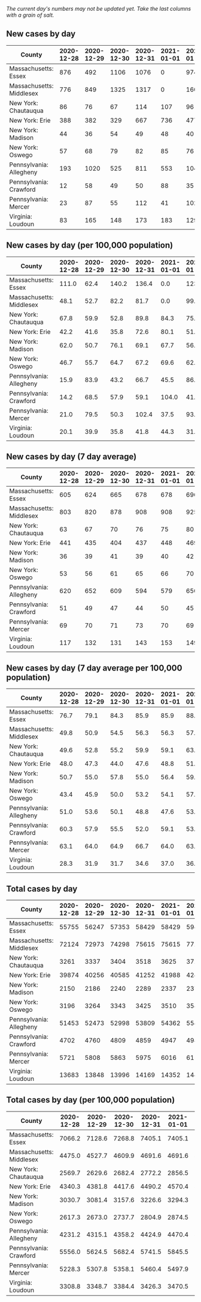 _The current day's numbers may not be updated yet. Take the last columns with a grain of salt._
## New cases by day

| County | 2020-12-28 | 2020-12-29 | 2020-12-30 | 2020-12-31 | 2021-01-01 | 2021-01-02 | 2021-01-03 |
| --- | --- | --- | --- | --- | --- | --- | --- |
| Massachusetts: Essex | 876 | 492 | 1106 | 1076 | 0 | 974 |  |
| Massachusetts: Middlesex | 776 | 849 | 1325 | 1317 | 0 | 1607 |  |
| New York: Chautauqua | 86 | 76 | 67 | 114 | 107 | 96 |  |
| New York: Erie | 388 | 382 | 329 | 667 | 736 | 477 |  |
| New York: Madison | 44 | 36 | 54 | 49 | 48 | 40 |  |
| New York: Oswego | 57 | 68 | 79 | 82 | 85 | 76 |  |
| Pennsylvania: Allegheny | 193 | 1020 | 525 | 811 | 553 | 1048 |  |
| Pennsylvania: Crawford | 12 | 58 | 49 | 50 | 88 | 35 |  |
| Pennsylvania: Mercer | 23 | 87 | 55 | 112 | 41 | 102 |  |
| Virginia: Loudoun | 83 | 165 | 148 | 173 | 183 | 129 |  |

## New cases by day (per 100,000 population)

| County | 2020-12-28 | 2020-12-29 | 2020-12-30 | 2020-12-31 | 2021-01-01 | 2021-01-02 | 2021-01-03 |
| --- | --- | --- | --- | --- | --- | --- | --- |
| Massachusetts: Essex | 111.0 | 62.4 | 140.2 | 136.4 | 0.0 | 123.4 |  |
| Massachusetts: Middlesex | 48.1 | 52.7 | 82.2 | 81.7 | 0.0 | 99.7 |  |
| New York: Chautauqua | 67.8 | 59.9 | 52.8 | 89.8 | 84.3 | 75.6 |  |
| New York: Erie | 42.2 | 41.6 | 35.8 | 72.6 | 80.1 | 51.9 |  |
| New York: Madison | 62.0 | 50.7 | 76.1 | 69.1 | 67.7 | 56.4 |  |
| New York: Oswego | 46.7 | 55.7 | 64.7 | 67.2 | 69.6 | 62.2 |  |
| Pennsylvania: Allegheny | 15.9 | 83.9 | 43.2 | 66.7 | 45.5 | 86.2 |  |
| Pennsylvania: Crawford | 14.2 | 68.5 | 57.9 | 59.1 | 104.0 | 41.4 |  |
| Pennsylvania: Mercer | 21.0 | 79.5 | 50.3 | 102.4 | 37.5 | 93.2 |  |
| Virginia: Loudoun | 20.1 | 39.9 | 35.8 | 41.8 | 44.3 | 31.2 |  |

## New cases by day (7 day average)

| County | 2020-12-28 | 2020-12-29 | 2020-12-30 | 2020-12-31 | 2021-01-01 | 2021-01-02 | 2021-01-03 |
| --- | --- | --- | --- | --- | --- | --- | --- |
| Massachusetts: Essex | 605 | 624 | 665 | 678 | 678 | 696 |  |
| Massachusetts: Middlesex | 803 | 820 | 878 | 908 | 908 | 925 |  |
| New York: Chautauqua | 63 | 67 | 70 | 76 | 75 | 80 |  |
| New York: Erie | 441 | 435 | 404 | 437 | 448 | 469 |  |
| New York: Madison | 36 | 39 | 41 | 39 | 40 | 42 |  |
| New York: Oswego | 53 | 56 | 61 | 65 | 66 | 70 |  |
| Pennsylvania: Allegheny | 620 | 652 | 609 | 594 | 579 | 650 |  |
| Pennsylvania: Crawford | 51 | 49 | 47 | 44 | 50 | 45 |  |
| Pennsylvania: Mercer | 69 | 70 | 71 | 73 | 70 | 69 |  |
| Virginia: Loudoun | 117 | 132 | 131 | 143 | 153 | 149 |  |

## New cases by day (7 day average per 100,000 population)

| County | 2020-12-28 | 2020-12-29 | 2020-12-30 | 2020-12-31 | 2021-01-01 | 2021-01-02 | 2021-01-03 |
| --- | --- | --- | --- | --- | --- | --- | --- |
| Massachusetts: Essex | 76.7 | 79.1 | 84.3 | 85.9 | 85.9 | 88.2 |  |
| Massachusetts: Middlesex | 49.8 | 50.9 | 54.5 | 56.3 | 56.3 | 57.4 |  |
| New York: Chautauqua | 49.6 | 52.8 | 55.2 | 59.9 | 59.1 | 63.0 |  |
| New York: Erie | 48.0 | 47.3 | 44.0 | 47.6 | 48.8 | 51.1 |  |
| New York: Madison | 50.7 | 55.0 | 57.8 | 55.0 | 56.4 | 59.2 |  |
| New York: Oswego | 43.4 | 45.9 | 50.0 | 53.2 | 54.1 | 57.3 |  |
| Pennsylvania: Allegheny | 51.0 | 53.6 | 50.1 | 48.8 | 47.6 | 53.5 |  |
| Pennsylvania: Crawford | 60.3 | 57.9 | 55.5 | 52.0 | 59.1 | 53.2 |  |
| Pennsylvania: Mercer | 63.1 | 64.0 | 64.9 | 66.7 | 64.0 | 63.1 |  |
| Virginia: Loudoun | 28.3 | 31.9 | 31.7 | 34.6 | 37.0 | 36.0 |  |

## Total cases by day

| County | 2020-12-28 | 2020-12-29 | 2020-12-30 | 2020-12-31 | 2021-01-01 | 2021-01-02 | 2021-01-03 |
| --- | --- | --- | --- | --- | --- | --- | --- |
| Massachusetts: Essex | 55755 | 56247 | 57353 | 58429 | 58429 | 59403 |  |
| Massachusetts: Middlesex | 72124 | 72973 | 74298 | 75615 | 75615 | 77222 |  |
| New York: Chautauqua | 3261 | 3337 | 3404 | 3518 | 3625 | 3721 |  |
| New York: Erie | 39874 | 40256 | 40585 | 41252 | 41988 | 42465 |  |
| New York: Madison | 2150 | 2186 | 2240 | 2289 | 2337 | 2377 |  |
| New York: Oswego | 3196 | 3264 | 3343 | 3425 | 3510 | 3586 |  |
| Pennsylvania: Allegheny | 51453 | 52473 | 52998 | 53809 | 54362 | 55410 |  |
| Pennsylvania: Crawford | 4702 | 4760 | 4809 | 4859 | 4947 | 4982 |  |
| Pennsylvania: Mercer | 5721 | 5808 | 5863 | 5975 | 6016 | 6118 |  |
| Virginia: Loudoun | 13683 | 13848 | 13996 | 14169 | 14352 | 14481 |  |

## Total cases by day (per 100,000 population)

| County | 2020-12-28 | 2020-12-29 | 2020-12-30 | 2020-12-31 | 2021-01-01 | 2021-01-02 | 2021-01-03 |
| --- | --- | --- | --- | --- | --- | --- | --- |
| Massachusetts: Essex | 7066.2 | 7128.6 | 7268.8 | 7405.1 | 7405.1 | 7528.6 |  |
| Massachusetts: Middlesex | 4475.0 | 4527.7 | 4609.9 | 4691.6 | 4691.6 | 4791.3 |  |
| New York: Chautauqua | 2569.7 | 2629.6 | 2682.4 | 2772.2 | 2856.5 | 2932.2 |  |
| New York: Erie | 4340.3 | 4381.8 | 4417.6 | 4490.2 | 4570.4 | 4622.3 |  |
| New York: Madison | 3030.7 | 3081.4 | 3157.6 | 3226.6 | 3294.3 | 3350.7 |  |
| New York: Oswego | 2617.3 | 2673.0 | 2737.7 | 2804.9 | 2874.5 | 2936.7 |  |
| Pennsylvania: Allegheny | 4231.2 | 4315.1 | 4358.2 | 4424.9 | 4470.4 | 4556.6 |  |
| Pennsylvania: Crawford | 5556.0 | 5624.5 | 5682.4 | 5741.5 | 5845.5 | 5886.9 |  |
| Pennsylvania: Mercer | 5228.3 | 5307.8 | 5358.1 | 5460.4 | 5497.9 | 5591.1 |  |
| Virginia: Loudoun | 3308.8 | 3348.7 | 3384.4 | 3426.3 | 3470.5 | 3501.7 |  |
